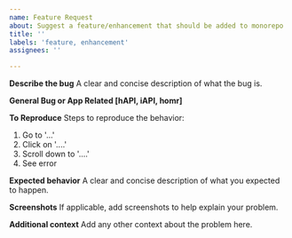 ```yaml
---
name: Feature Request
about: Suggest a feature/enhancement that should be added to monorepo
title: ''
labels: 'feature, enhancement'
assignees: ''

---
```


**Describe the bug**
A clear and concise description of what the bug is.

**General Bug or App Related [hAPI, iAPI, homr]**

**To Reproduce**
Steps to reproduce the behavior:
1. Go to '...'
2. Click on '....'
3. Scroll down to '....'
4. See error

**Expected behavior**
A clear and concise description of what you expected to happen.

**Screenshots**
If applicable, add screenshots to help explain your problem.

**Additional context**
Add any other context about the problem here.
